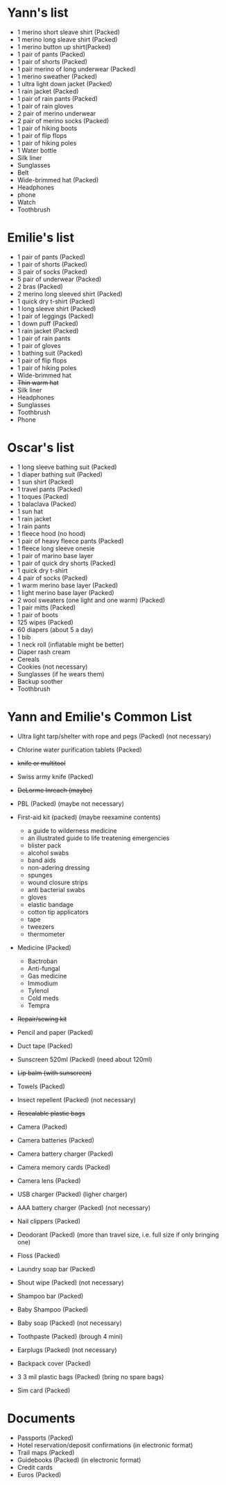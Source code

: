 Yann's list
===========
* 1 merino short sleave shirt (Packed) 
* 1 merino long sleave shirt (Packed) 
* 1 merino button up shirt(Packed) 
* 1 pair of pants (Packed) 
* 1 pair of shorts (Packed) 
* 1 pair merino of long underwear (Packed) 
* 1 merino sweather (Packed) 
* 1 ultra light down jacket (Packed) 
* 1 rain jacket (Packed) 
* 1 pair of rain pants (Packed) 
* 1 pair of rain gloves
* 2 pair of merino underwear 
* 2 pair of merino socks (Packed) 
* 1 pair of hiking boots
* 1 pair of flip flops 
* 1 pair of hiking poles 
* 1 Water bottle
* Silk liner 
* Sunglasses 
* Belt 
* Wide-brimmed hat (Packed) 
* Headphones
* phone
* Watch 
* Toothbrush

Emilie's list
=============
* 1 pair of pants (Packed) 
* 1 pair of shorts (Packed)
* 3 pair of socks (Packed) 
* 5 pair of underwear (Packed)
* 2 bras (Packed) 
* 2 merino long sleeved shirt (Packed) 
* 1 quick dry t-shirt (Packed) 
* 1 long sleeve shirt (Packed) 
* 1 pair of leggings (Packed) 
* 1 down puff (Packed)  
* 1 rain jacket (Packed) 
* 1 pair of rain pants 
* 1 pair of gloves 
* 1 bathing suit (Packed) 
* 1 pair of flip flops 
* 1 pair of hiking poles 
* Wide-brimmed hat 
* ~~Thin warm hat~~
* Silk liner 
* Headphones 
* Sunglasses 
* Toothbrush 
* Phone 

Oscar's list
============
* 1 long sleeve bathing suit (Packed) 
* 1 diaper bathing suit (Packed)
* 1 sun shirt (Packed)
* 1 travel pants (Packed) 
* 1 toques (Packed)
* 1 balaclava (Packed)
* 1 sun hat
* 1 rain jacket 
* 1 rain pants 
* 1 fleece hood (no hood)
* 1 pair of heavy fleece pants (Packed) 
* 1 fleece long sleeve onesie  
* 1 pair of marino base layer
* 1 pair of quick dry shorts (Packed) 
* 1 quick dry t-shirt
* 4 pair of socks (Packed) 
* 1 warm merino base layer (Packed) 
* 1 light merino base layer (Packed) 
* 2 wool sweaters (one light and one warm) (Packed) 
* 1 pair mitts (Packed)
* 1 pair of boots
* 125 wipes (Packed) 
* 60 diapers (about 5 a day)
* 1 bib 
* 1 neck roll (inflatable might be better)
* Diaper rash cream
* Cereals
* Cookies (not necessary)
* Sunglasses (if he wears them)
* Backup soother 
* Toothbrush


Yann and Emilie's Common List
============
* Ultra light tarp/shelter with rope and pegs (Packed) (not necessary)
* Chlorine water purification tablets (Packed)
* ~~knife or multitool~~
* Swiss army knife (Packed)
* ~~DeLorme Inreach (maybe)~~
* PBL (Packed) (maybe not necessary)
* First-aid kit (packed) (maybe reexamine contents)
  - a guide to wilderness medicine
  - an illustrated guide to life treatening emergencies
  - blister pack
  - alcohol swabs
  - band aids
  - non-adering dressing
  - spunges
  - wound closure strips
  - anti bacterial swabs
  - gloves
  - elastic bandage
  - cotton tip applicators
  - tape
  - tweezers
  - thermometer

* Medicine (Packed)
  - Bactroban
  - Anti-fungal 
  - Gas medicine
  - Immodium
  - Tylenol
  - Cold meds
  - Tempra

* ~~Repair/sewing kit~~
* Pencil and paper (Packed)
* Duct tape (Packed)
* Sunscreen 520ml (Packed) (need about 120ml)
* ~~Lip balm (with sunscreen)~~
* Towels (Packed)
* Insect repellent (Packed) (not necessary)
* ~~Resealable plastic bags~~
* Camera (Packed) 
* Camera batteries (Packed)
* Camera battery charger (Packed)
* Camera memory cards (Packed)
* Camera lens (Packed)
* USB charger (Packed) (ligher charger)
* AAA battery charger (Packed) (not necessary)
* Nail clippers (Packed)
* Deodorant (Packed) (more than travel size, i.e. full size if only bringing one)
* Floss (Packed)
* Laundry soap bar (Packed)
* Shout wipe (Packed) (not necessary)
* Shampoo bar (Packed)
* Baby Shampoo (Packed)
* Baby soap (Packed) (not necessary)
* Toothpaste (Packed) (brough 4 mini)
* Earplugs (Packed) (not necessary)
* Backpack cover (Packed)
* 3 3 mil plastic bags (Packed) (bring no spare bags)
* Sim card (Packed)

Documents
===========
* Passports (Packed)
* Hotel reservation/deposit confirmations (in electronic format)
* Trail maps (Packed) 
* Guidebooks (Packed) (in electronic format)
* Credit cards 
* Euros (Packed)
